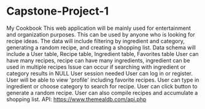 # Capstone-Project-1
My Cookbook
This web application will be mainly used for entertainment and organization purposes.
This can be used by anyone who is looking for recipe ideas.
The data will include filtering by ingredient and category, generating a random recipe, and creating a shopping list.
Data schema will include a User table, Recipe table, Ingredient table, Favorites table
User can have many recipes, recipe can have many ingredients, ingredient can be used in multiple recipes
Issue can occur if searching with ingredient or category results in NULL
User session needed
User can log in or register. User will be able to view 'profile' including favorite recipes. User can type in ingredient or choose category to search for recipe. User can click button to generate a random recipe. User can also compile recipes and accumulate a shopping list.
API: https://www.themealdb.com/api.php
